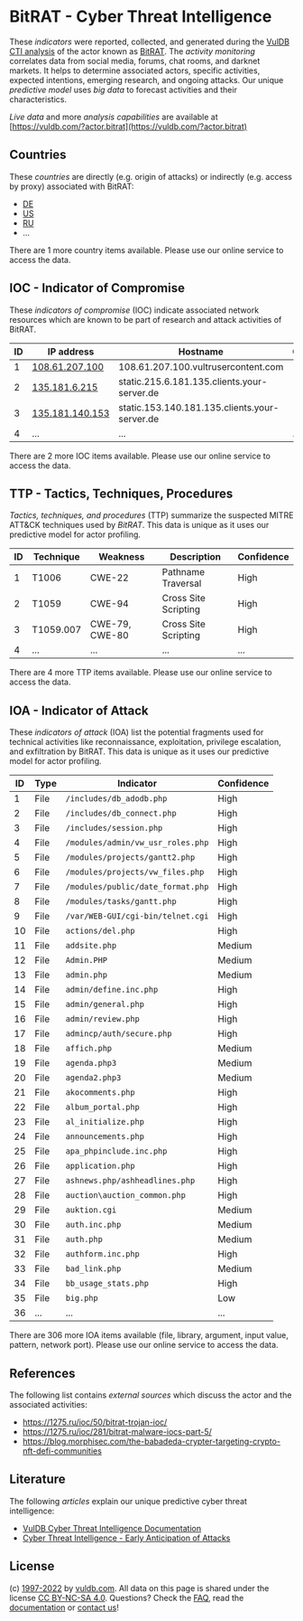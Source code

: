 # BitRAT - Cyber Threat Intelligence

These _indicators_ were reported, collected, and generated during the [VulDB CTI analysis](https://vuldb.com/?kb.cti) of the actor known as [BitRAT](https://vuldb.com/?actor.bitrat). The _activity monitoring_ correlates data from social media, forums, chat rooms, and darknet markets. It helps to determine associated actors, specific activities, expected intentions, emerging research, and ongoing attacks. Our unique _predictive model_ uses _big data_ to forecast activities and their characteristics.

_Live data_ and more _analysis capabilities_ are available at [https://vuldb.com/?actor.bitrat](https://vuldb.com/?actor.bitrat)

## Countries

These _countries_ are directly (e.g. origin of attacks) or indirectly (e.g. access by proxy) associated with BitRAT:

* [DE](https://vuldb.com/?country.de)
* [US](https://vuldb.com/?country.us)
* [RU](https://vuldb.com/?country.ru)
* ...

There are 1 more country items available. Please use our online service to access the data.

## IOC - Indicator of Compromise

These _indicators of compromise_ (IOC) indicate associated network resources which are known to be part of research and attack activities of BitRAT.

ID | IP address | Hostname | Campaign | Confidence
-- | ---------- | -------- | -------- | ----------
1 | [108.61.207.100](https://vuldb.com/?ip.108.61.207.100) | 108.61.207.100.vultrusercontent.com | - | High
2 | [135.181.6.215](https://vuldb.com/?ip.135.181.6.215) | static.215.6.181.135.clients.your-server.de | - | High
3 | [135.181.140.153](https://vuldb.com/?ip.135.181.140.153) | static.153.140.181.135.clients.your-server.de | - | High
4 | ... | ... | ... | ...

There are 2 more IOC items available. Please use our online service to access the data.

## TTP - Tactics, Techniques, Procedures

_Tactics, techniques, and procedures_ (TTP) summarize the suspected MITRE ATT&CK techniques used by _BitRAT_. This data is unique as it uses our predictive model for actor profiling.

ID | Technique | Weakness | Description | Confidence
-- | --------- | -------- | ----------- | ----------
1 | T1006 | CWE-22 | Pathname Traversal | High
2 | T1059 | CWE-94 | Cross Site Scripting | High
3 | T1059.007 | CWE-79, CWE-80 | Cross Site Scripting | High
4 | ... | ... | ... | ...

There are 4 more TTP items available. Please use our online service to access the data.

## IOA - Indicator of Attack

These _indicators of attack_ (IOA) list the potential fragments used for technical activities like reconnaissance, exploitation, privilege escalation, and exfiltration by BitRAT. This data is unique as it uses our predictive model for actor profiling.

ID | Type | Indicator | Confidence
-- | ---- | --------- | ----------
1 | File | `/includes/db_adodb.php` | High
2 | File | `/includes/db_connect.php` | High
3 | File | `/includes/session.php` | High
4 | File | `/modules/admin/vw_usr_roles.php` | High
5 | File | `/modules/projects/gantt2.php` | High
6 | File | `/modules/projects/vw_files.php` | High
7 | File | `/modules/public/date_format.php` | High
8 | File | `/modules/tasks/gantt.php` | High
9 | File | `/var/WEB-GUI/cgi-bin/telnet.cgi` | High
10 | File | `actions/del.php` | High
11 | File | `addsite.php` | Medium
12 | File | `Admin.PHP` | Medium
13 | File | `admin.php` | Medium
14 | File | `admin/define.inc.php` | High
15 | File | `admin/general.php` | High
16 | File | `admin/review.php` | High
17 | File | `admincp/auth/secure.php` | High
18 | File | `affich.php` | Medium
19 | File | `agenda.php3` | Medium
20 | File | `agenda2.php3` | Medium
21 | File | `akocomments.php` | High
22 | File | `album_portal.php` | High
23 | File | `al_initialize.php` | High
24 | File | `announcements.php` | High
25 | File | `apa_phpinclude.inc.php` | High
26 | File | `application.php` | High
27 | File | `ashnews.php/ashheadlines.php` | High
28 | File | `auction\auction_common.php` | High
29 | File | `auktion.cgi` | Medium
30 | File | `auth.inc.php` | Medium
31 | File | `auth.php` | Medium
32 | File | `authform.inc.php` | High
33 | File | `bad_link.php` | Medium
34 | File | `bb_usage_stats.php` | High
35 | File | `big.php` | Low
36 | ... | ... | ...

There are 306 more IOA items available (file, library, argument, input value, pattern, network port). Please use our online service to access the data.

## References

The following list contains _external sources_ which discuss the actor and the associated activities:

* https://1275.ru/ioc/50/bitrat-trojan-ioc/
* https://1275.ru/ioc/281/bitrat-malware-iocs-part-5/
* https://blog.morphisec.com/the-babadeda-crypter-targeting-crypto-nft-defi-communities

## Literature

The following _articles_ explain our unique predictive cyber threat intelligence:

* [VulDB Cyber Threat Intelligence Documentation](https://vuldb.com/?kb.cti)
* [Cyber Threat Intelligence - Early Anticipation of Attacks](https://www.scip.ch/en/?labs.20201022)

## License

(c) [1997-2022](https://vuldb.com/?kb.changelog) by [vuldb.com](https://vuldb.com/?kb.about). All data on this page is shared under the license [CC BY-NC-SA 4.0](https://creativecommons.org/licenses/by-nc-sa/4.0/). Questions? Check the [FAQ](https://vuldb.com/?kb.faq), read the [documentation](https://vuldb.com/?kb) or [contact us](https://vuldb.com/?contact)!
